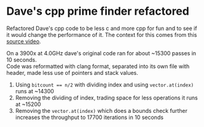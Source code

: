 # Dave's cpp prime finder refactored

Refactored Dave's cpp code to be less c and more cpp for fun and to see if it would change the performance of it. The context for this comes from this
[source video](https://www.youtube.com/watch?v=D3h62rgewZM).

On a 3900x at 4.0GHz dave's original code ran for about ~15300 passes in 10 seconds.  
Code was reformatted with clang format, separated into its own file with header, made less use of pointers and stack values.

1. Using `bitcount == n/2` with dividing index and using `vector.at(index)` runs at ~14300
2. Removing the dividing of index, trading space for less operations it runs at ~15200
3. Removing the `vector.at(index)` which does a bounds check further increases the throughput to 17700 iterations in 10 seconds
